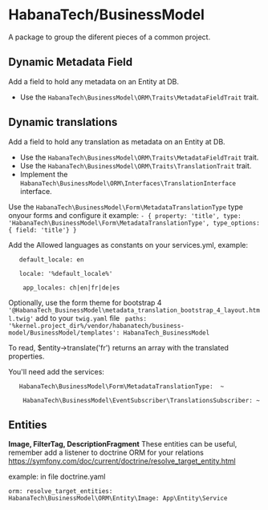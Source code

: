 # HabanaTech/BusinessModel

A package to group the diferent pieces of a common project.

## Dynamic Metadata Field
Add a field to hold any metadata on an Entity at DB.
- Use the `HabanaTech\BusinessModel\ORM\Traits\MetadataFieldTrait` trait.

## Dynamic translations
Add a field to hold any translation as metadata on an Entity at DB.
- Use the `HabanaTech\BusinessModel\ORM\Traits\MetadataFieldTrait` trait.
- Use the `HabanaTech\BusinessModel\ORM\Traits\TranslationTrait` trait.
- Implement the `HabanaTech\BusinessModel\ORM\Interfaces\TranslationInterface` interface.

Use the `HabanaTech\BusinessModel\Form\MetadataTranslationType` type onyour forms and configure it
example: 
	`- { property: 'title', type: 'HabanaTech\BusinessModel\Form\MetadataTranslationType', type_options: { field: 'title'} }`

Add the Allowed languages as constants on your services.yml, example:

`   default_locale: en`

`   locale: '%default_locale%'`

`    app_locales: ch|en|fr|de|es`


Optionally, use the form theme for bootstrap 4
`'@HabanaTech_BusinessModel\metadata_translation_bootstrap_4_layout.html.twig'`
add to your `twig.yaml` file
`  paths:
        '%kernel.project_dir%/vendor/habanatech/business-model/BusinessModel/templates': HabanaTech_BusinessModel
`

To read, $entity->translate('fr') returns an array with the translated properties.

You'll need add the services:

`    HabanaTech\BusinessModel\Form\MetadataTranslationType:  ~ `

`    HabanaTech\BusinessModel\EventSubscriber\TranslationsSubscriber: ~`

## Entities
**Image, FilterTag, DescriptionFragment**
These entities can be useful, remember add a listener to doctrine ORM for your relations
https://symfony.com/doc/current/doctrine/resolve_target_entity.html   

example: in file doctrine.yaml 

``
orm:
    resolve_target_entities:
        HabanaTech\BusinessModel\ORM\Entity\Image: App\Entity\Service
``